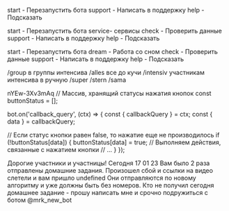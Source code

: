 

start - Перезапустить бота
support - Написать в поддержку
help  - Подсказать


start - Перезапустить бота
service- сервисы
check - Проверить данные
support - Написать в поддержку
help  - Подсказать

start - Перезапустить бота
dream - Работа со сном
check - Проверить данные
support - Написать в поддержку
help  - Подсказать

/group в группы интенсива 
/alles все до кучи
/intensiv участникам интенсива  в ручную 
/super
/stern
/sama


nYEw-3Xv3mAq
// Массив, хранящий статусы нажатия кнопок
const buttonStatus = [];

bot.on('callback_query', (ctx) => {
const { callbackQuery } = ctx;
const { data } = callbackQuery;

// Если статус кнопки равен false, то нажатие еще не производилось
if (!buttonStatus[data]) {
buttonStatus[data] = true;
// Выполняем действия, связанные с нажатием кнопки
// ...
}
});

Дорогие участники и участницы! 
Сегодня 17 01 23  Вам было 2 раза отправлены домашние задания. 
Произошел сбой и ссылки на видео слетели и вам пришло undefined 
Они отправляются по новому алгоритму и уже должны быть без номеров.
Кто не получил сегодня домашнее задание - прошу написать мне и срочно подружиться с ботом @mrk_new_bot